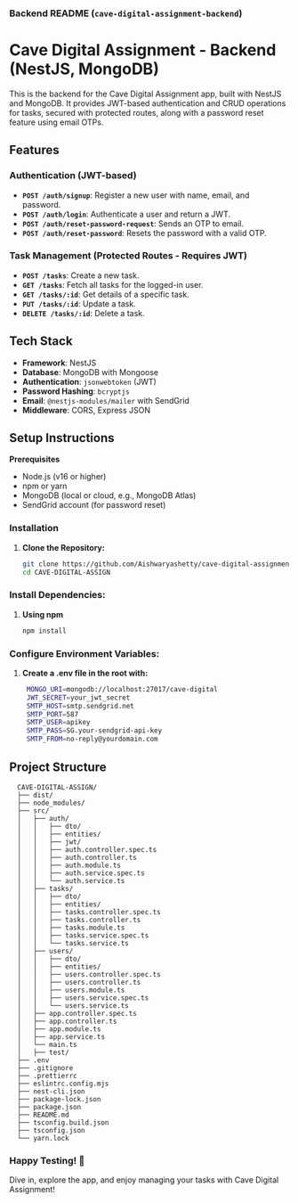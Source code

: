 ### Backend README (`cave-digital-assignment-backend`)

# Cave Digital Assignment - Backend (NestJS, MongoDB)

This is the backend for the Cave Digital Assignment app, built with NestJS and MongoDB. It provides JWT-based authentication and CRUD operations for tasks, secured with protected routes, along with a password reset feature using email OTPs.

## Features

### Authentication (JWT-based)
- **`POST /auth/signup`**: Register a new user with name, email, and password.
- **`POST /auth/login`**: Authenticate a user and return a JWT.
- **`POST /auth/reset-password-request`**: Sends an OTP to email.
- **`POST /auth/reset-password`**: Resets the password with a valid OTP.

### Task Management (Protected Routes - Requires JWT)
- **`POST /tasks`**: Create a new task.
- **`GET /tasks`**: Fetch all tasks for the logged-in user.
- **`GET /tasks/:id`**: Get details of a specific task.
- **`PUT /tasks/:id`**: Update a task.
- **`DELETE /tasks/:id`**: Delete a task.

## Tech Stack
- **Framework**: NestJS
- **Database**: MongoDB with Mongoose
- **Authentication**: `jsonwebtoken` (JWT)
- **Password Hashing**: `bcryptjs`
- **Email**: `@nestjs-modules/mailer` with SendGrid
- **Middleware**: CORS, Express JSON

## Setup Instructions
  **Prerequisites**
  - Node.js (v16 or higher)
  - npm or yarn
  - MongoDB (local or cloud, e.g., MongoDB Atlas)
  - SendGrid account (for password reset)

### Installation
1. **Clone the Repository:**
   ```bash
   git clone https://github.com/Aishwaryashetty/cave-digital-assignment-backend.git
   cd CAVE-DIGITAL-ASSIGN

### Install Dependencies:
1. **Using npm**
   ```bash
   npm install

### Configure Environment Variables:
1. **Create a .env file in the root with:**
   ```bash
    MONGO_URI=mongodb://localhost:27017/cave-digital
    JWT_SECRET=your_jwt_secret
    SMTP_HOST=smtp.sendgrid.net
    SMTP_PORT=587
    SMTP_USER=apikey
    SMTP_PASS=SG.your-sendgrid-api-key
    SMTP_FROM=no-reply@yourdomain.com

## Project Structure
  ```
    CAVE-DIGITAL-ASSIGN/
    ├── dist/
    ├── node_modules/
    ├── src/
    │   ├── auth/
    │   │   ├── dto/
    │   │   ├── entities/
    │   │   ├── jwt/
    │   │   ├── auth.controller.spec.ts
    │   │   ├── auth.controller.ts
    │   │   ├── auth.module.ts
    │   │   ├── auth.service.spec.ts
    │   │   └── auth.service.ts
    │   ├── tasks/
    │   │   ├── dto/
    │   │   ├── entities/
    │   │   ├── tasks.controller.spec.ts
    │   │   ├── tasks.controller.ts
    │   │   ├── tasks.module.ts
    │   │   ├── tasks.service.spec.ts
    │   │   └── tasks.service.ts
    │   ├── users/
    │   │   ├── dto/
    │   │   ├── entities/
    │   │   ├── users.controller.spec.ts
    │   │   ├── users.controller.ts
    │   │   ├── users.module.ts
    │   │   ├── users.service.spec.ts
    │   │   └── users.service.ts
    │   ├── app.controller.spec.ts
    │   ├── app.controller.ts
    │   ├── app.module.ts
    │   ├── app.service.ts
    │   └── main.ts
    │   ├── test/
    ├── .env
    ├── .gitignore
    ├── .prettierrc
    ├── eslintrc.config.mjs
    ├── nest-cli.json
    ├── package-lock.json
    ├── package.json
    ├── README.md
    ├── tsconfig.build.json
    ├── tsconfig.json
    └── yarn.lock
```

### Happy Testing! 🚀
Dive in, explore the app, and enjoy managing your tasks with Cave Digital Assignment!

